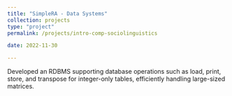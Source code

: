 ```yaml
---
title: "SimpleRA - Data Systems"
collection: projects
type: "project"
permalink: /projects/intro-comp-sociolinguistics

date: 2022-11-30

---
```

Developed an RDBMS supporting database operations such as load, print, store, and transpose for integer-only tables, efficiently handling large-sized matrices.

